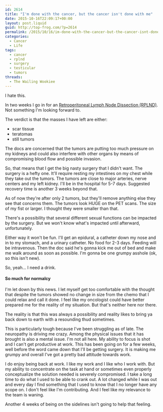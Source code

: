 ```yaml
---
id: 2614
title: "I'm done with the cancer, but the cancer isn't done with me"
date: 2015-10-16T22:09:17+00:00
layout: post.liquid
guid: http://top-frog.com/?p=2614
permalink: /2015/10/16/im-done-with-the-cancer-but-the-cancer-isnt-done-with-me/
categories:
  - Cancer
  - Life
tags:
  - cancer
  - rplnd
  - surgery
  - testicular
  - tumors
threads:
  - The Wailing Wookiee
---
```

I hate this.

In two weeks I go in for an [Retroperitoneal Lymph Node Dissection (RPLND)](http://www.testicularcancerawarenessfoundation.org/rplnd-surgery/). Not something I'm looking forward to.

The verdict is that the masses I have left are either:

  * scar tissue
  * teratomas
  * still tumors

The docs are concerned that the tumors are putting too much pressure on my kidneys and could also interfere with other organs by means of compromising blood flow and possible invasion.

So, that means that I get the big nasty surgery that I didn't want. The surgery is a hefty one. It'll require resting my intestines on my chest while they take out the tumors. The tumors are close to major arteries, nerve centers and my left kidney. I'll be in the hospital for 5-7 days. Suggested recovery time is another 3 weeks beyond that.

As of now they're after only 2 tumors, but they'll remove anything else they see that concerns them. The tumors look HUGE on the PET scans. The size of my fist or larger. I thought they were smaller than that.

There's a possibility that several different sexual functions can be impacted by the surgery. But we won't know what's impacted until afterward, unfortunately.

Either way it won't be fun. I'll get an epidural, a catheter down my nose and in to my stomach, and a urinary catheter. No food for 2-3 days. Feeding will be intravenous. Then the doc said he's gonna kick me out of bed and make me walk around as soon as possible. I'm gonna be one grumpy asshole (ok, so this isn't new).

So, yeah… I need a drink.

#### So much for normalcy

I'm let down by this news. I let myself get too comfortable with the thought that despite the tumors showed no change in size from the chemo that I could relax and call it done. I feel like my oncologist could have better prepared me for the reality of my situation. But that's neither here nor there.

The reality is that this was always a possibility and reality likes to bring ya back down to earth with a resounding thud sometimes.

This is particularly tough because I've been struggling as of late. The neuropathy is driving me crazy. Among the physical issues that it has brought is also a mental issue. I'm not all here. My ability to focus is shot and I can't get productive at work. This has been going on for a few weeks, well before the word came down that I'll be getting surgery. It is making me grumpy and overall I've got a pretty bad attitude towards work.

I do enjoy being back at work. I like my work and I like who I work with. But my ability to concentrate on the task at hand or sometimes even properly conceptualize the solution needed is severely compromised. I take a long time to do what I used to be able to crank out. A lot changed while I was out and every day I find something that I used to know that I no longer have any scope on. I don't feel like I'm contributing. And I feel like my relevance to the team is waning.

Another 4 weeks of being on the sidelines isn't going to help that feeling.
